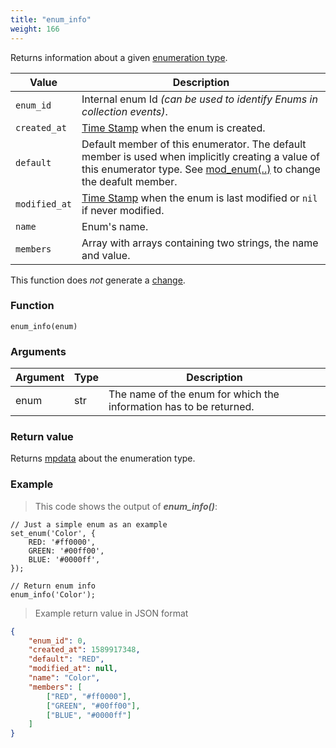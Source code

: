 ```yaml
---
title: "enum_info"
weight: 166
---
```


Returns information about a given [enumeration type](../../data-types/enum).

Value | Description
------- | -----------
`enum_id` | Internal enum Id *(can be used to identify Enums in collection events)*.
`created_at` | [Time Stamp](https://wikipedia.org/wiki/Unix_time) when the enum is created.
`default` | Default member of this enumerator. The default member is used when implicitly creating a value of this enumerator type. See [mod_enum(..)](../mod_enum/def) to change the deafult member.
`modified_at` | [Time Stamp](https://wikipedia.org/wiki/Unix_time) when the enum is last modified or `nil` if never modified.
`name` | Enum's name.
`members` | Array with arrays containing two strings, the name and value.

This function does *not* generate a [change](../../overview/changes).

### Function

`enum_info(enum)`

### Arguments

Argument | Type | Description
-------- | ---- | -----------
enum | str | The name of the enum for which the information has to be returned.

### Return value

Returns [mpdata](../../data-types/mpdata) about the enumeration type.

### Example

> This code shows the output of ***enum_info()***:

```thingsdb,should_pass
// Just a simple enum as an example
set_enum('Color', {
    RED: '#ff0000',
    GREEN: '#00ff00',
    BLUE: '#0000ff',
});

// Return enum info
enum_info('Color');
```

> Example return value in JSON format

```json
{
    "enum_id": 0,
    "created_at": 1589917348,
    "default": "RED",
    "modified_at": null,
    "name": "Color",
    "members": [
        ["RED", "#ff0000"],
        ["GREEN", "#00ff00"],
        ["BLUE", "#0000ff"]
    ]
}
```
